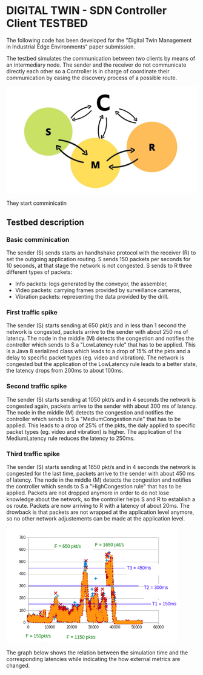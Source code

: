 # DIGITAL TWIN - SDN Controller Client TESTBED

The following code has been developed for the "Digital Twin Management in Industrial Edge Environments" paper submission.

The testbed simulates the communication between two clients by means of an intermediary node. The sender and the receiver do not communicate directly each other so a Controller is in charge of coordinate their communication by easing the discovery process of a possible route.

![Alt text](../../../../images/digital_twin.jpg?raw=true "RAMP Logo") 

They start comminicatin

## Testbed description

### Basic comminication
The sender (S) sends starts an handhshake protocol with the receiver (R) to set the outgoing application routing.
S sends 150 packets per seconds for 10 seconds, at that stage the network is not congested.
S sends to R three different types of packets:
* Info packets: logs generated by the conveyor, the assembler,
* Video packets: carrying frames provided by surveillance cameras, 
* Vibration packets: representing the data provided by the drill.

### First traffic spike
The sender (S) starts sending at 650 pkt/s and in less than 1 second the network is congested, packets arrive to the sender with about 250 ms of latency.
The node in the middle (M) detects the congestion and notifies the controller which sends to S a "LowLatency rule" that has to be applied. This is a Java 8 serialized class which leads to a drop of 15% of the pkts and a delay to specific packet types (eg. video and vibration). The network is congested but the application of the LowLatency rule leads to a better state, the latency drops from 200ms to about 100ms.

### Second traffic spike
The sender (S) starts sending at 1050 pkt/s and in 4 seconds the network is congested again, packets arrive to the sender with about 300 ms of latency.
The node in the middle (M) detects the congestion and notifies the controller which sends to S a "MediumCongestion rule" that has to be applied. This leads to a drop of 25% of the pkts, the daly applied to specific packet types (eg. video and vibration) is higher. The application of the MediumLatency rule reduces the latency to 250ms.

### Third traffic spike
The sender (S) starts sending at 1650 pkt/s and in 4 seconds the network is congested for the last time, packets arrive to the sender with about 450 ms of latency.
The node in the middle (M) detects the congestion and notifies the controller which sends to S a "HighCongestion rule" that has to be applied. Packets are not dropped anymore in order to do not lose knowledge about the network, so the controller helps S and R to establish a os route. Packets are now arriving to R with a latency of about 20ms.
The drowback is that packets are not wrapped at the application level anymore, so no other network adjustements can be made at the application level.

![Alt text](../../../../images/graph.png?raw=true "RAMP Logo") 

The graph below shows the relation between the simulation time and the corresponding latencies while indicating the how external metrics are changed.

